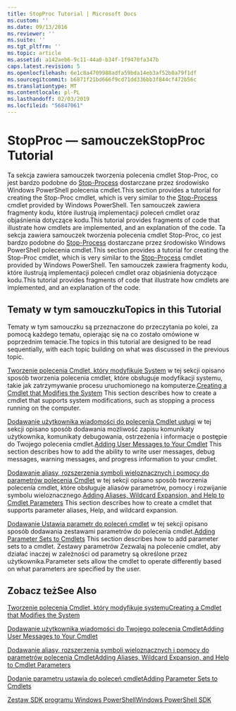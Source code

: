 ```yaml
---
title: StopProc Tutorial | Microsoft Docs
ms.custom: ''
ms.date: 09/13/2016
ms.reviewer: ''
ms.suite: ''
ms.tgt_pltfrm: ''
ms.topic: article
ms.assetid: a142aeb6-9c11-44a0-b34f-1f9470fa347b
caps.latest.revision: 5
ms.openlocfilehash: 6e1c8a4709988adfa59bda14eb3af52b0a79f1df
ms.sourcegitcommit: b6871f21bd666f9cd71dd336bb3f844cf472b56c
ms.translationtype: MT
ms.contentlocale: pl-PL
ms.lasthandoff: 02/03/2019
ms.locfileid: "56847061"
---
```

# <a name="stopproc-tutorial"></a><span data-ttu-id="4099f-102">StopProc — samouczek</span><span class="sxs-lookup"><span data-stu-id="4099f-102">StopProc Tutorial</span></span>

<span data-ttu-id="4099f-103">Ta sekcja zawiera samouczek tworzenia polecenia cmdlet Stop-Proc, co jest bardzo podobne do [Stop-Process](/powershell/module/Microsoft.PowerShell.Management/Stop-Process) dostarczane przez środowisko Windows PowerShell polecenia cmdlet.</span><span class="sxs-lookup"><span data-stu-id="4099f-103">This section provides a tutorial for creating the Stop-Proc cmdlet, which is very similar to the [Stop-Process](/powershell/module/Microsoft.PowerShell.Management/Stop-Process) cmdlet provided by Windows PowerShell.</span></span> <span data-ttu-id="4099f-104">Ten samouczek zawiera fragmenty kodu, które ilustrują implementacji poleceń cmdlet oraz objaśnienia dotyczące kodu.</span><span class="sxs-lookup"><span data-stu-id="4099f-104">This tutorial provides fragments of code that illustrate how cmdlets are implemented, and an explanation of the code.</span></span>
<span data-ttu-id="4099f-105">Ta sekcja zawiera samouczek tworzenia polecenia cmdlet Stop-Proc, co jest bardzo podobne do [Stop-Process](/powershell/module/Microsoft.PowerShell.Management/Stop-Process) dostarczane przez środowisko Windows PowerShell polecenia cmdlet.</span><span class="sxs-lookup"><span data-stu-id="4099f-105">This section provides a tutorial for creating the Stop-Proc cmdlet, which is very similar to the [Stop-Process](/powershell/module/Microsoft.PowerShell.Management/Stop-Process) cmdlet provided by Windows PowerShell.</span></span> <span data-ttu-id="4099f-106">Ten samouczek zawiera fragmenty kodu, które ilustrują implementacji poleceń cmdlet oraz objaśnienia dotyczące kodu.</span><span class="sxs-lookup"><span data-stu-id="4099f-106">This tutorial provides fragments of code that illustrate how cmdlets are implemented, and an explanation of the code.</span></span>

## <a name="topics-in-this-tutorial"></a><span data-ttu-id="4099f-107">Tematy w tym samouczku</span><span class="sxs-lookup"><span data-stu-id="4099f-107">Topics in this Tutorial</span></span>

<span data-ttu-id="4099f-108">Tematy w tym samouczku są przeznaczone do przeczytania po kolei, za pomocą każdego tematu, opierając się na co zostało omówione w poprzednim temacie.</span><span class="sxs-lookup"><span data-stu-id="4099f-108">The topics in this tutorial are designed to be read sequentially, with each topic building on what was discussed in the previous topic.</span></span>

<span data-ttu-id="4099f-109">[Tworzenie polecenia Cmdlet, który modyfikuje System](./creating-a-cmdlet-that-modifies-the-system.md) w tej sekcji opisano sposób tworzenia polecenia cmdlet, które obsługuje modyfikacji systemu, takie jak zatrzymywanie procesu uruchomionego na komputerze.</span><span class="sxs-lookup"><span data-stu-id="4099f-109">[Creating a Cmdlet that Modifies the System](./creating-a-cmdlet-that-modifies-the-system.md) This section describes how to create a cmdlet that supports system modifications, such as stopping a process running on the computer.</span></span>

<span data-ttu-id="4099f-110">[Dodawanie użytkownika wiadomości do polecenia Cmdlet usługi](./adding-user-messages-to-your-cmdlet.md) w tej sekcji opisano sposób dodawania możliwość zapisu komunikaty użytkownika, komunikaty debugowania, ostrzeżenia i informacje o postępie do Twojego polecenia cmdlet.</span><span class="sxs-lookup"><span data-stu-id="4099f-110">[Adding User Messages to Your Cmdlet](./adding-user-messages-to-your-cmdlet.md) This section describes how to add the ability to write user messages, debug messages, warning messages, and progress information to your cmdlet.</span></span>

<span data-ttu-id="4099f-111">[Dodawanie aliasy, rozszerzenia symboli wieloznacznych i pomocy do parametrów polecenia Cmdlet](./adding-aliases-wildcard-expansion-and-help-to-cmdlet-parameters.md) w tej sekcji opisano sposób tworzenia polecenia cmdlet, które obsługuje aliasów parametrów, pomocy i rozwijanie symbolu wieloznacznego.</span><span class="sxs-lookup"><span data-stu-id="4099f-111">[Adding Aliases, Wildcard Expansion, and Help to Cmdlet Parameters](./adding-aliases-wildcard-expansion-and-help-to-cmdlet-parameters.md) This section describes how to create a cmdlet that supports parameter aliases, Help, and wildcard expansion.</span></span>

<span data-ttu-id="4099f-112">[Dodawanie Ustawia parametr do poleceń cmdlet](./adding-parameter-sets-to-a-cmdlet.md) w tej sekcji opisano sposób dodawania zestawami parametrów do polecenia cmdlet.</span><span class="sxs-lookup"><span data-stu-id="4099f-112">[Adding Parameter Sets to Cmdlets](./adding-parameter-sets-to-a-cmdlet.md) This section describes how to add parameter sets to a cmdlet.</span></span> <span data-ttu-id="4099f-113">Zestawy parametrów Zezwalaj na polecenie cmdlet, aby działać inaczej w zależności od parametry są określone przez użytkownika.</span><span class="sxs-lookup"><span data-stu-id="4099f-113">Parameter sets allow the cmdlet to operate differently based on what parameters are specified by the user.</span></span>

## <a name="see-also"></a><span data-ttu-id="4099f-114">Zobacz też</span><span class="sxs-lookup"><span data-stu-id="4099f-114">See Also</span></span>

[<span data-ttu-id="4099f-115">Tworzenie polecenia Cmdlet, który modyfikuje systemu</span><span class="sxs-lookup"><span data-stu-id="4099f-115">Creating a Cmdlet that Modifies the System</span></span>](./creating-a-cmdlet-that-modifies-the-system.md)

[<span data-ttu-id="4099f-116">Dodawanie użytkownika wiadomości do Twojego polecenia Cmdlet</span><span class="sxs-lookup"><span data-stu-id="4099f-116">Adding User Messages to Your Cmdlet</span></span>](./adding-user-messages-to-your-cmdlet.md)

[<span data-ttu-id="4099f-117">Dodawanie aliasy, rozszerzenia symboli wieloznacznych i pomocy do parametrów polecenia Cmdlet</span><span class="sxs-lookup"><span data-stu-id="4099f-117">Adding Aliases, Wildcard Expansion, and Help to Cmdlet Parameters</span></span>](./adding-aliases-wildcard-expansion-and-help-to-cmdlet-parameters.md)

[<span data-ttu-id="4099f-118">Dodanie parametru ustawia do poleceń cmdlet</span><span class="sxs-lookup"><span data-stu-id="4099f-118">Adding Parameter Sets to Cmdlets</span></span>](./adding-parameter-sets-to-a-cmdlet.md)

[<span data-ttu-id="4099f-119">Zestaw SDK programu Windows PowerShell</span><span class="sxs-lookup"><span data-stu-id="4099f-119">Windows PowerShell SDK</span></span>](../windows-powershell-reference.md)
